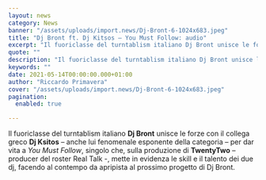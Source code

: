 ```yaml
---
layout: news
category: News
banner: "/assets/uploads/import.news/Dj-Bront-6-1024x683.jpeg"
title: "Dj Bront ft. Dj Kitsos – You Must Follow: audio"
excerpt: "Il fuoriclasse del turntablism italiano Dj Bront unisce le forze con il collega greco Dj Ksitos – anche lui fenomenale esponente della categoria – per dar vita a You Must Follow, singolo che, sulla produzione di TwentyTwo – producer del roster Real Talk -, mette in evidenza le skill e il talento dei due dj, [&hellip"
quote: ""
description: "Il fuoriclasse del turntablism italiano Dj Bront unisce le forze con il collega greco Dj Ksitos – anche lui fenomenale esponente della categoria – per dar vita a You Must Follow, singolo che, sulla produzione di TwentyTwo – producer del roster Real Talk -, mette in evidenza le skill e il talento dei due dj, [&hellip"
keywords: ""
date: 2021-05-14T00:00:00.000+01:00
author: "Riccardo Primavera"
cover: "/assets/uploads/import.news/Dj-Bront-6-1024x683.jpeg"
pagination:
  enabled: true

---
```


Il fuoriclasse del turntablism italiano **Dj Bront** unisce le forze con il collega greco **Dj Ksitos** – anche lui fenomenale esponente della categoria – per dar vita a _You Must Follow_, singolo che, sulla produzione di **TwentyTwo** – producer del roster Real Talk -, mette in evidenza le skill e il talento dei due dj, facendo al contempo da apripista al prossimo progetto di Dj Bront.